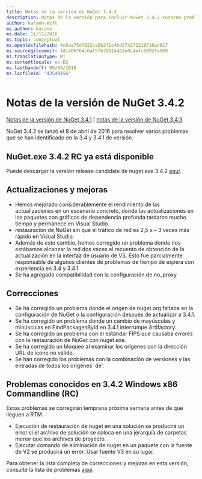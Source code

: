 ```yaml
---
title: Notas de la versión de NuGet 3.4.2
description: Notas de la versión para incluir NuGet 3.4.2 conocen problemas, correcciones de errores, características agregadas y dcr.
author: karann-msft
ms.author: karann
ms.date: 11/11/2016
ms.topic: conceptual
ms.openlocfilehash: 4c8aa75df822ca5b2f1c4bd274272218f16ad917
ms.sourcegitcommit: 1d1406764c6af5fb7801d462e0c4afc9092fa569
ms.translationtype: MT
ms.contentlocale: es-ES
ms.lasthandoff: 09/04/2018
ms.locfileid: "43549156"
---
```

# <a name="nuget-342-release-notes"></a>Notas de la versión de NuGet 3.4.2

[Notas de la versión de NuGet 3.4.1](../release-notes/nuget-3.4.1.md) | [notas de la versión de NuGet 3.4.3](../release-notes/nuget-3.4.3.md)

NuGet 3.4.2 se lanzó el 8 de abril de 2016 para resolver varios problemas que se han identificado en la 3.4 y 3.4.1 de versión.

## <a name="nugetexe-342-rc-is-now-available"></a>NuGet.exe 3.4.2 RC ya está disponible

Puede descargar la versión release candidate de nuget.exe 3.4.2 [aquí](https://dist.nuget.org/index.html).

## <a name="updates-and-improvements"></a>Actualizaciones y mejoras

* Hemos mejorado considerablemente el rendimiento de las actualizaciones en un escenario concreto, donde las actualizaciones en los paquetes con gráficos de dependencia profunda tardaron mucho tiempo y permanece en Visual Studio.
* restauración de NuGet sin que el tráfico de red es 2,5 x – 3 veces más rápido en Visual Studio.
* Además de este cambio, hemos corregido un problema donde nos estábamos alcanzar la red dos veces al recuento de obtención de la actualización en la interfaz de usuario de VS. Esto fue parcialmente responsable de algunos clientes de problemas de tiempo de espera con experiencia en 3.4 y 3.4.1.
* Se ha agregado compatibilidad con la configuración de no_proxy

## <a name="fixes"></a>Correcciones

* Se ha corregido un problema donde el origen de nuget.org faltaba en la configuración de NuGet o la configuración después de actualizar a 3.4.1.
* Se ha corregido un problema donde un cambio de mayúsculas y minúsculas en FindPackagesById en 3.4.1 interrumpe Artifactory.
* Se ha corregido un problema con el estándar FIPS que causaba errores con la restauración de NuGet con nuget.exe.
* Se ha corregido un bloqueo al examinar los orígenes con la dirección URL de icono no válido.
* Se han corregido los problemas con la combinación de versiones y las entradas de todos los orígenes' de'.

## <a name="known-issues-in-342-windows-x86-commandline-rc"></a>Problemas conocidos en 3.4.2 Windows x86 Commandline (RC)

Estos problemas se corregirán temprana próxima semana antes de que lleguen a RTM.

*  Ejecución de restauración de nuget en una solución se producirá un error si el archivo de solución se coloca en una jerarquía de carpetas menor que los archivos de proyecto.
*  Ejecutar comando de eliminación de nuget en un paquete con la fuente de V2 se producirá un error. Usar fuente V3 en su lugar.


Para obtener la lista completa de correcciones y mejoras en esta versión, consulte la lista de problemas [aquí](https://github.com/NuGet/Home/issues?utf8=%E2%9C%93&q=is%3Aissue+milestone%3A3.4.2++is%3Aclosed+).